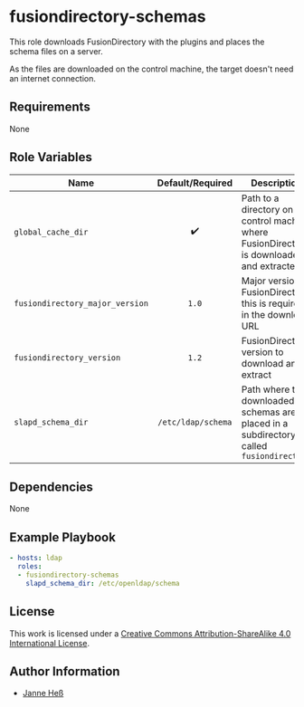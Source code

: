 # fusiondirectory-schemas

This role downloads FusionDirectory with the plugins and places the schema files on a server.

As the files are downloaded on the control machine, the target doesn't need an internet connection.

## Requirements

None

## Role Variables

| Name                            | Default/Required   | Description                                                                                     |
|---------------------------------|:------------------:|-------------------------------------------------------------------------------------------------|
| `global_cache_dir`              | :heavy_check_mark: | Path to a directory on the control machine where FusionDirectory is downloaded and extracted to |
| `fusiondirectory_major_version` | `1.0`              | Major version of FusionDirectory, this is required in the download URL                          |
| `fusiondirectory_version`       | `1.2`              | FusionDirectory version to download and extract                                                 |
| `slapd_schema_dir`              | `/etc/ldap/schema` | Path where the downloaded schemas are placed in a subdirectory called `fusiondirectory`         |

## Dependencies

None

## Example Playbook

```yml
- hosts: ldap
  roles:
  - fusiondirectory-schemas
    slapd_schema_dir: /etc/openldap/schema
```

## License

This work is licensed under a [Creative Commons Attribution-ShareAlike 4.0 International License](http://creativecommons.org/licenses/by-sa/4.0/).

## Author Information

- [Janne Heß](https://github.com/dasJ)
